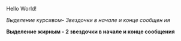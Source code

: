 Hello World!

*Выделение курсивом- Звездочки в начале и конце сообщен ия*

**Выделение жирным - 2 звездочки в начале и конце сообщения**
